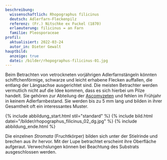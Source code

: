```yaml
---
beschreibung:
  wissenschaftlich: Rhopographus filicinus
  deutsch: Adlerfarn-Fleckenpilz
  referenz: (Fr.) Nitschke ex Fuckel (1870)
  erlaeuterung: filicinus = an Farn
  familie: Pleosporaceae
profil:
  aktualisiert: 2022-03-24
  autor_in: Dieter Gewalt
hauptbild:
  anzeige: true
  datei: /bilder/rhopographus-filicinus-01.jpg
---
```

Beim Betrachten von vetrockneten vorjährigen Adlerfarnstängeln könnten schiffchenförmige, schwarze und leicht erhabene Flecken auffallen, die entlang der Längsachse ausgerichtet sind. Die meisten Betrachter werden vermutlich nicht auf die Idee kommen, dass es sich hierbei um Pilze handelt. Sie gehören zur Abteilung der [Ascomyzeten](Ascomyzeten "Glossar") und fehlen im Frühjahr in keinem Adlerfarnbestand. Sie werden bis zu 5 mm lang und bilden in ihrer Gesamtheit oft ein interessantes Muster.

{% include abbildung_start.html stil="standard" %}
{% include bild.html datei="/bilder/rhopographus_filicinus_02_dg.jpg" %}
{% include abbildung_ende.html %}

Die einzelnen *Stromata* (Fruchtkörper) bilden sich unter der Stielrinde und brechen aus ihr hervor. Mit der Lupe betrachtet erscheint ihre Oberfläche aufgeraut. Verwechslungen können bei Beachtung des Substrats ausgeschlossen werden.